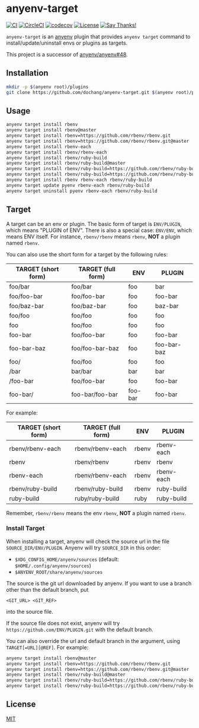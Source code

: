# anyenv-target

<!-- markdown-link-check-disable -->
[![CI](https://github.com/dochang/anyenv-target/actions/workflows/ci.yml/badge.svg)](https://github.com/dochang/anyenv-target/actions/workflows/ci.yml)
[![CircleCI](https://dl.circleci.com/status-badge/img/gh/dochang/anyenv-target/tree/master.svg?style=svg)](https://dl.circleci.com/status-badge/redirect/gh/dochang/anyenv-target/tree/master)
[![codecov](https://codecov.io/gh/dochang/anyenv-target/branch/master/graph/badge.svg)](https://codecov.io/gh/dochang/anyenv-target)
[![License](https://img.shields.io/badge/license-MIT-green)](https://dochang.mit-license.org/)
[![Say Thanks!](https://img.shields.io/badge/say-thanks-green)](https://saythanks.io/to/dochang)
<!--
See the following issues for details.

<https://github.com/BlitzKraft/saythanks.io/issues/60>
<https://github.com/BlitzKraft/saythanks.io/issues/103>
-->
<!-- markdown-link-check-enable -->

`anyenv-target` is an [anyenv] plugin that provides `anyenv target` command to
install/update/uninstall envs or plugins as targets.

This project is a successor of [anyenv/anyenv#48].

[anyenv]: https://github.com/anyenv/anyenv
[anyenv/anyenv#48]: https://github.com/anyenv/anyenv/pull/48

## Installation

```sh
mkdir -p $(anyenv root)/plugins
git clone https://github.com/dochang/anyenv-target.git $(anyenv root)/plugins/anyenv-target
```

## Usage

```sh
anyenv target install rbenv
anyenv target install rbenv@master
anyenv target install rbenv=https://github.com/rbenv/rbenv.git
anyenv target install rbenv=https://github.com/rbenv/rbenv.git@master
anyenv target install rbenv-each
anyenv target install rbenv/rbenv-each
anyenv target install rbenv/ruby-build
anyenv target install rbenv/ruby-build@master
anyenv target install rbenv/ruby-build=https://github.com/rbenv/ruby-build.git
anyenv target install rbenv/ruby-build=https://github.com/rbenv/ruby-build.git@master
anyenv target install rbenv rbenv-each rbenv/ruby-build
anyenv target update pyenv rbenv-each rbenv/ruby-build
anyenv target uninstall pyenv rbenv-each rbenv/ruby-build
```

## Target

A target can be an env or plugin. The basic form of target is `ENV/PLUGIN`,
which means "PLUGIN of ENV". There is also a special case: `ENV/ENV`, which
means ENV itself. For instance, `rbenv/rbenv` means `rbenv`, **NOT** a plugin
named `rbenv`.

You can also use the short form for a target by the following rules:

TARGET (short form) | TARGET (full form) | ENV     | PLUGIN
--------------------|--------------------|---------|------------
foo/bar             | foo/bar            | foo     | bar
foo/foo-bar         | foo/foo-bar        | foo     | foo-bar
foo/baz-bar         | foo/baz-bar        | foo     | baz-bar
foo/foo             | foo/foo            | foo     | foo
foo                 | foo/foo            | foo     | foo
foo-bar             | foo/foo-bar        | foo     | foo-bar
foo-bar-baz         | foo/foo-bar-baz    | foo     | foo-bar-baz
foo/                | foo/foo            | foo     | foo
/bar                | bar/bar            | bar     | bar
/foo-bar            | foo/foo-bar        | foo     | foo-bar
foo-bar/            | foo-bar/foo-bar    | foo-bar | foo-bar

For example:

TARGET (short form) | TARGET (full form) | ENV   | PLUGIN
--------------------|--------------------|-------|-----------
rbenv/rbenv-each    | rbenv/rbenv-each   | rbenv | rbenv-each
rbenv               | rbenv/rbenv        | rbenv | rbenv
rbenv-each          | rbenv/rbenv-each   | rbenv | rbenv-each
rbenv/ruby-build    | rbenv/ruby-build   | rbenv | ruby-build
ruby-build          | ruby/ruby-build    | ruby  | ruby-build

Remember, `rbenv/rbenv` means the env `rbenv`, **NOT** a plugin named `rbenv`.

### Install Target

When installing a target, anyenv will check the source url in the file
`SOURCE_DIR/ENV/PLUGIN`. Anyenv will try `SOURCE_DIR` in this order:

- `$XDG_CONFIG_HOME/anyenv/sources` (default: `$HOME/.config/anyenv/sources`)
- `$ANYENV_ROOT/share/anyenv/sources`

The source is the git url downloaded by anyenv. If you want to use a branch
other than the default branch, put

```text
<GIT_URL> <GIT_REF>
```

into the source file.

If the source file does not exist, anyenv will try
`https://github.com/ENV/PLUGIN.git` with the default branch.

You can also override the url and default branch in the argument, using
`TARGET[=URL][@REF]`. For example:

```sh
anyenv target install rbenv@master
anyenv target install rbenv=https://github.com/rbenv/rbenv.git
anyenv target install rbenv=https://github.com/rbenv/rbenv.git@master
anyenv target install rbenv/ruby-build@master
anyenv target install rbenv/ruby-build=https://github.com/rbenv/ruby-build.git
anyenv target install rbenv/ruby-build=https://github.com/rbenv/ruby-build.git@master
```

## License

[MIT](https://dochang.mit-license.org/)
